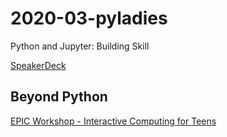 # 2020-03-pyladies
Python and Jupyter: Building Skill

[SpeakerDeck](https://speakerdeck.com/willingc)



## Beyond Python

[EPIC Workshop - Interactive Computing for Teens](https://github.com/willingc/epic-interactive)

